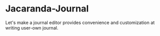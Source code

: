 # Jacaranda-Journal
Let's make a journal editor provides convenience and customization at writing user-own journal.
